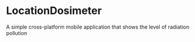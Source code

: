 # LocationDosimeter
A simple cross-platform mobile application that shows the level of radiation pollution
